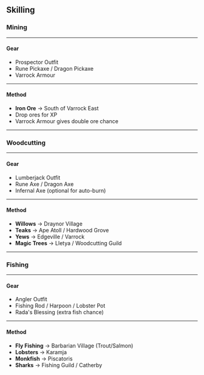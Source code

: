 ## Skilling

### Mining

---

#### Gear

- Prospector Outfit  
- Rune Pickaxe / Dragon Pickaxe  
- Varrock Armour  

---

#### Method

- **Iron Ore** → South of Varrock East  
- Drop ores for XP  
- Varrock Armour gives double ore chance  

---

### Woodcutting

---

#### Gear

- Lumberjack Outfit  
- Rune Axe / Dragon Axe  
- Infernal Axe (optional for auto-burn)  

---

#### Method

- **Willows** → Draynor Village  
- **Teaks** → Ape Atoll / Hardwood Grove  
- **Yews** → Edgeville / Varrock  
- **Magic Trees** → Lletya / Woodcutting Guild  

---

### Fishing

---

#### Gear

- Angler Outfit  
- Fishing Rod / Harpoon / Lobster Pot  
- Rada's Blessing (extra fish chance)  

---

#### Method

- **Fly Fishing** → Barbarian Village (Trout/Salmon)  
- **Lobsters** → Karamja  
- **Monkfish** → Piscatoris  
- **Sharks** → Fishing Guild / Catherby  
